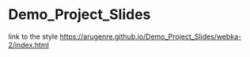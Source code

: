 # Demo_Project_Slides
link to the style https://arugenre.github.io/Demo_Project_Slides/webka-2/index.html
